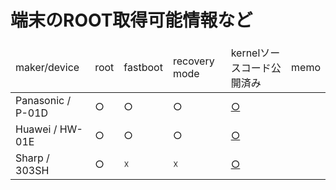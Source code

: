 端末のROOT取得可能情報など
==========================

<table>
    <thead>
    <tr>
        <td>maker/device</td>
        <td>root</td>
        <td>fastboot</td>
        <td>recovery mode</td>
        <td>kernelソースコード公開済み</td>
        <td>memo</td>
    </tr>
    </thead>
    <tbody>
    <tr>
        <td>Panasonic / P-01D</td>
        <td>○</td>
        <td>○</td>
        <td>○</td>
        <td><a href="http://panasonic.jp/mobile/cgi-bin/gpl/jp/action.pl?ua=p01d">○</a></td>
        <td></td>
    </tr>
    <tr>
        <td>Huawei / HW-01E</td>
        <td>○</td>
        <td>○</td>
        <td>○</td>
        <td><a href="http://consumer.huawei.com/en/support/products/downloads/u9500-en.htm">○</a></td>
        <td></td>
    </tr>
    <tr>
        <td>Sharp / 303SH</td>
        <td>○</td>
        <td>☓</td>
        <td>☓</td>
        <td><a href="https://sh-dev.sharp.co.jp/android/modules/oss/index.php?/303sh">○</a></td>
        <td></td>
    </tr>
    </tbody>
</table>
